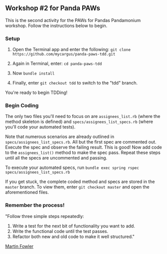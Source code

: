 ## Workshop #2 for Panda PAWs ##

This is the second activity for the PAWs for Pandas Pandamonium workshop. Follow the instructions below to begin.


### Setup ###

1. Open the Terminal app and enter the following: `git clone https://github.com/mycargus/panda-paws-tdd.git`

2. Again in Terminal, enter: `cd panda-paws-tdd`

3. Now `bundle install`

4. Finally, enter `git checkout tdd` to switch to the "tdd" branch.

You're ready to begin TDDing!


### Begin Coding ###

The only two files you'll need to focus on are `assignees_list.rb` (where the method skeleton is defined) and `specs/assignees_list_specs.rb` (where you'll code your automated tests).

Note that numerous scenarios are already outlined in `specs/assignees_list_specs.rb`. All but the first spec are commented out. Execute the spec and observe the failing result. This is good! Now add code to the `assignees_list()` method to make the spec pass. Repeat these steps until all the specs are uncommented and passing.

To execute your automated specs, run `bundle exec spring rspec specs/assignees_list_specs.rb`

If you get stuck, the complete coded method and specs are stored in the `master` branch. To view them, enter `git checkout master` and open the aforementioned files.


### Remember the process! ###

"Follow three simple steps repeatedly:

1. Write a test for the next bit of functionality you want to add.
2. Write the functional code until the test passes.
3. Refactor both new and old code to make it well structured."

[Martin Fowler](http://martinfowler.com/bliki/TestDrivenDevelopment.html)